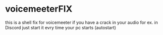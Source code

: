 # voicemeeterFIX
this is a shell fix for voicemeeter if you have a crack in your audio for ex. in Discord 
just start it evry time your pc starts (autostart)
